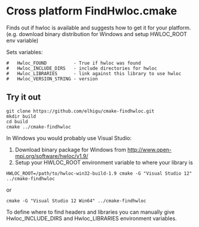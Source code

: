 Cross platform FindHwloc.cmake
================================

Finds out if hwloc is available and suggests how to get it for your platform.
(e.g. download binary distribution for Windows and setup HWLOC_ROOT env variable)

Sets variables:

```
#   Hwloc_FOUND          - True if hwloc was found
#   Hwloc_INCLUDE_DIRS   - include directories for hwloc
#   Hwloc_LIBRARIES      - link against this library to use hwloc
#   Hwloc_VERSION_STRING - version
```


## Try it out

```
git clone https://github.com/elhigu/cmake-findhwloc.git
mkdir build
cd build
cmake ../cmake-findhwloc
```

In Windows you would probably use Visual Studio:

1. Download binary package for Windows from http://www.open-mpi.org/software/hwloc/v1.9/
2. Setup your HWLOC_ROOT environment variable to where your library is

```
HWLOC_ROOT=/path/to/hwloc-win32-build-1.9 cmake -G "Visual Studio 12" ../cmake-findhwloc
```

or

```
cmake -G "Visual Studio 12 Win64" ../cmake-findhwloc
```

To define where to find headers and libraries you can manually
give Hwloc_INCLUDE_DIRS and Hwloc_LIBRARIES environment variables.